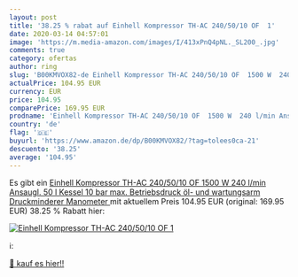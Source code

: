 ```yaml
---
layout: post
title: '38.25 % rabat auf Einhell Kompressor TH-AC 240/50/10 OF  1'
date: 2020-03-14 04:57:01
image: 'https://m.media-amazon.com/images/I/413xPnQ4pNL._SL200_.jpg'
comments: true
category: ofertas
author: ring
slug: 'B00KMVOX82-de Einhell Kompressor TH-AC 240/50/10 OF  1500 W  240 l/min Ansaugl.  50 l Kessel  10 bar max. Betriebsdruck  öl- und wartungsarm  Druckminderer  Manometer '
actualPrice: 104.95 EUR
currency: EUR
price: 104.95
comparePrice: 169.95 EUR
prodname: 'Einhell Kompressor TH-AC 240/50/10 OF  1500 W  240 l/min Ansaugl.  50 l Kessel  10 bar max. Betriebsdruck  öl- und wartungsarm  Druckminderer  Manometer '
country: 'de'
flag: '🇩🇪'
buyurl: 'https://www.amazon.de/dp/B00KMVOX82/?tag=tolees0ca-21'
descuento: '38.25'
average: '104.95'
---
```


Es gibt ein [Einhell Kompressor TH-AC 240/50/10 OF  1500 W  240 l/min Ansaugl.  50 l Kessel  10 bar max. Betriebsdruck  öl- und wartungsarm  Druckminderer  Manometer ](https://www.amazon.de/dp/B00KMVOX82/?tag=tolees0ca-21) mit aktuellem Preis 104.95 EUR (original: 169.95 EUR) 38.25 % Rabatt hier:

[![Einhell Kompressor TH-AC 240/50/10 OF  1](https://m.media-amazon.com/images/I/413xPnQ4pNL._SL200_.jpg)](https://www.amazon.de/dp/B00KMVOX82/?tag=tolees0ca-21)

ℹ️:


[🛒 kauf es hier!!](https://www.amazon.de/dp/B00KMVOX82/?tag=tolees0ca-21)
